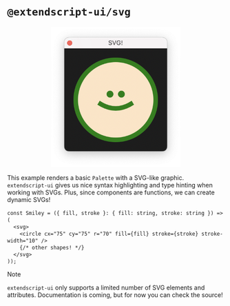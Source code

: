 # `@extendscript-ui/svg`

<p align="center">
  <img src="example.png" width="300" alt="screenshot of svg palette"/>
</p>

This example renders a basic `Palette` with a SVG-like graphic. `extendscript-ui` gives us nice syntax highlighting and type hinting when working with SVGs. Plus, since components are functions, we can create dynamic SVGs!

<!-- prettier-ignore -->
```tsx
const Smiley = ({ fill, stroke }: { fill: string, stroke: string }) => (
  <svg>
    <circle cx="75" cy="75" r="70" fill={fill} stroke={stroke} stroke-width="10" />
    {/* other shapes! */}
  </svg>
));
```

<!-- prettier-ignore -->
> [!NOTE]
> `extendscript-ui` only supports a limited number of SVG elements and attributes. Documentation is coming, but for now you can check the source!
